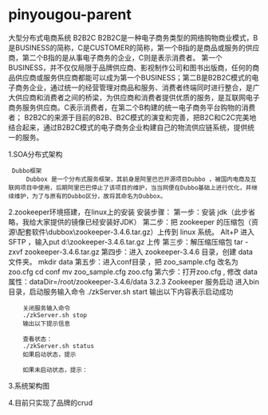 # pinyougou-parent
大型分布式电商系统   B2B2C
    B2B2C是一种电子商务类型的网络购物商业模式，B是BUSINESS的简称，C是CUSTOMER的简称，第一个B指的是商品或服务的供应商，第二个B指的是从事电子商务的企业，C则是表示消费者。
第一个BUSINESS，并不仅仅局限于品牌供应商、影视制作公司和图书出版商，任何的商品供应商或服务供应商都能可以成为第一个BUSINESS；第二B是B2B2C模式的电子商务企业，通过统一的经营管理对商品和服务、消费者终端同时进行整合，是广大供应商和消费者之间的桥梁，为供应商和消费者提供优质的服务，是互联网电子商务服务供应商。C表示消费者，在第二个B构建的统一电子商务平台购物的消费者；
B2B2C的来源于目前的B2B、B2C模式的演变和完善，把B2C和C2C完美地结合起来，通过B2B2C模式的电子商务企业构建自己的物流供应链系统，提供统一的服务。

1.SOA分布式架构
   
     Dubbo框架
         Dubbox 是一个分布式服务框架，其前身是阿里巴巴开源项目Dubbo ，被国内电商及互联网项目中使用，后期阿里巴巴停止了该项目的维护，当当网便在Dubbo基础上进行优化，并继续维护，为了与原有的Dubbo区分，故将其命名为Dubbox。

2.zookeeper环境搭建，在linux上的安装
      安装步骤：
        第一步：安装 jdk（此步省略，我给大家提供的镜像已经安装好JDK）
        第二步：把 zookeeper 的压缩包（资源\配套软件\dubbox\zookeeper-3.4.6.tar.gz）上传到 linux 系统。
        Alt+P 进入SFTP ，输入put d:\zookeeper-3.4.6.tar.gz 上传
        第三步：解压缩压缩包
        tar -zxvf zookeeper-3.4.6.tar.gz
        第四步：进入 zookeeper-3.4.6 目录，创建 data 文件夹。
        mkdir data
        第五步：进入conf目录 ，把 zoo_sample.cfg 改名为 zoo.cfg
        cd conf
        mv zoo_sample.cfg zoo.cfg
        第六步：打开zoo.cfg ,  修改 data 属性：dataDir=/root/zookeeper-3.4.6/data
        3.2.3 Zookeeper 服务启动
        进入bin目录，启动服务输入命令
         ./zkServer.sh start
        输出以下内容表示启动成功

        关闭服务输入命令
        ./zkServer.sh stop
        输出以下提示信息

        查看状态：
        ./zkServer.sh status
        如果启动状态，提示

        如果未启动状态，提示：
3.系统架构图
       
4.目前只实现了品牌的crud
  










